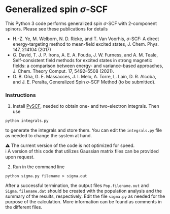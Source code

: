 # Generalized spin $\sigma$-SCF
This Python 3 code performs generalized spin $\sigma$-SCF with 2-component spinors. 
Please see these publications for details
+ H.-Z. Ye, M. Welborn, N. D. Ricke, and T. Van Voorhis, $\sigma$-SCF: A direct energy-targeting
method to mean-field excited states, J. Chem. Phys. 147, 214104 (2017)
+ G. David, T. J. P. Irons, A. E. A. Fouda, J. W. Furness, and A. M. Teale, Self-consistent
field methods for excited states in strong magnetic fields: a comparison between energy-
and variance-based approaches, J. Chem. Theory Comput. 17, 5492–5508 (2021).
+ O. B. Oña, G. E. Massacces, J. I. Melo, A. Torre, L. Lain, D. R. Alcoba, and
  J. E. Peralta, Generalized Spin $\sigma$-SCF Method (to be submitted).

### Instructions  
1) Install [PySCF](https://pyscf.org), needed to obtain one- and two-electron integrals.
Then use
```
python integrals.py
```
to generate the integrals and store them. You can edit the `integrals.py` file as needed to change the system at hand.

⚠️ The current version of the code is not optimized for speed.<br>
ℹ️ A version of this code that utilizes Gaussian matrix files can be provided upon request.<br>

2) Run in the command line
```
python sigma.py filename > sigma.out
```
After a successful termination, the output files `Pop.filename.out`  and `Sigma.filename.dat` should be created with the population analysis and the summary of the results, respectively. Edit the file `sigma.py` as needed for the purpose of the calculation. More information can be found as comments in the different files. 


